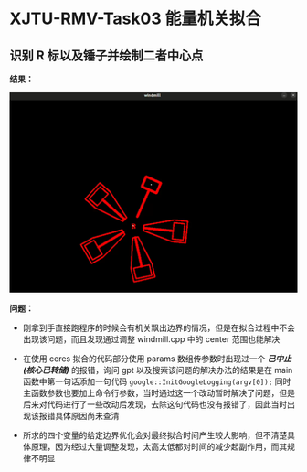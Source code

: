 # XJTU-RMV-Task03 能量机关拟合

## 识别 R 标以及锤子并绘制二者中心点

**结果：**

![标记图](image/mark.png)

**问题：**

+ 刚拿到手直接跑程序的时候会有机关飘出边界的情况，但是在拟合过程中不会出现该问题，而且发现通过调整 windmill.cpp 中的 center 范围也能解决
  
+ 在使用 ceres 拟合的代码部分使用 params 数组传参数时出现过一个 ***已中止 (核心已转储)***  的报错，询问 gpt 以及搜索该问题的解决办法的结果是在 main 函数中第一句话添加一句代码  `google::InitGoogleLogging(argv[0]);`  同时主函数参数也要加上命令行参数，当时通过这一个改动暂时解决了问题，但是后来对代码进行了一些改动后发现，去除这句代码也没有报错了，因此当时出现该报错具体原因尚未查清
  
+ 所求的四个变量的给定边界优化会对最终拟合时间产生较大影响，但不清楚具体原理，因为经过大量调整发现，太高太低都对时间的减少起副作用，而其规律不明显